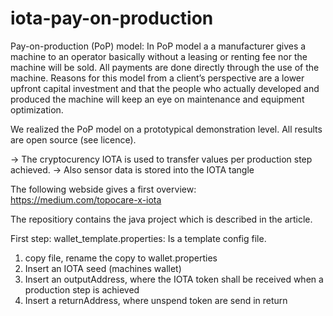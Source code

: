 # iota-pay-on-production

Pay-on-production (PoP) model:
In PoP model a a manufacturer gives a machine to an operator basically 
without a  leasing or renting fee nor the machine will be sold. 
All payments are done directly through the use of the machine. 
Reasons for this model from a client’s perspective are a lower upfront 
capital investment and that the people who actually developed and produced 
the machine will keep an eye on maintenance and equipment optimization.

We realized the PoP model on a prototypical demonstration level.
All results are open source (see licence).

-> The cryptocurency IOTA is used to transfer values per production step achieved.
-> Also sensor data is stored into the IOTA tangle

The following webside gives a first overview:
https://medium.com/topocare-x-iota

The repositiory contains the java project which is described in the article. 

First step:
wallet_template.properties: Is a template config  file. 
1) copy file, rename the copy to wallet.properties
2) Insert an IOTA seed (machines wallet)
3) Insert an outputAddress, where the IOTA token shall be received when a production step is achieved
4) Insert a returnAddress, where unspend token are send in return 
